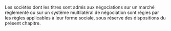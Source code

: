 Les sociétés dont les titres sont admis aux négociations sur un marché réglementé ou sur un système multilatéral de négociation sont régies par les règles applicables à leur forme sociale, sous réserve des dispositions du présent chapitre.

